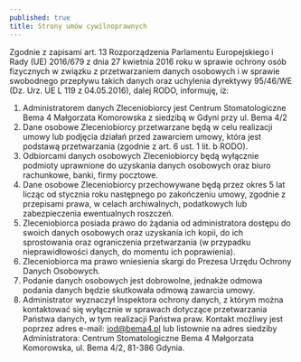 ```yaml
---
published: true
title: Strony umów cywilnoprawnych
---
```


Zgodnie z zapisami art. 13 Rozporządzenia Parlamentu Europejskiego i Rady (UE)  2016/679  z dnia  27  kwietnia  2016  roku  w sprawie ochrony osób fizycznych w związku z przetwarzaniem danych osobowych i w sprawie swobodnego przepływu  takich danych oraz uchylenia dyrektywy 95/46/WE (Dz. Urz. UE L 119 z 04.05.2016), dalej RODO, informuję, iż:
1) Administratorem danych Zleceniobiorcy jest Centrum Stomatologiczne Bema 4 Małgorzata Komorowska z siedzibą w Gdyni przy ul. Bema 4/2
2) Dane osobowe Zleceniobiorcy przetwarzane będą w celu realizacji umowy lub podjęcia działań przed zawarciem umowy, która jest podstawą przetwarzania (zgodnie z art. 6 ust. 1 lit. b RODO).
3) Odbiorcami danych osobowych Zleceniobiorcy będą wyłącznie podmioty uprawnione do uzyskania danych osobowych oraz biuro rachunkowe, banki, firmy pocztowe.
4) Dane osobowe Zleceniobiorcy przechowywane będą przez okres 5 lat licząc od stycznia roku następnego po zakończeniu umowy, zgodnie z przepisami prawa, w celach archiwalnych, podatkowych lub zabezpieczenia ewentualnych roszczeń.
5) Zleceniobiorca posiada prawo do żądania od administratora dostępu do swoich danych osobowych oraz uzyskania ich kopii, do ich sprostowania oraz ograniczenia przetwarzania (w przypadku nieprawidłowości danych, do momentu ich poprawienia).
6) Zleceniobiorca ma prawo wniesienia skargi do Prezesa Urzędu Ochrony Danych Osobowych.
7) Podanie danych osobowych jest dobrowolne, jednakże odmowa podania danych będzie skutkowała odmową zawarcia umowy.
8) Administrator wyznaczył Inspektora ochrony danych, z którym można kontaktować się wyłącznie w sprawach dotyczące przetwarzania Państwa danych, w tym realizacji Państwa praw. Kontakt możliwy jest poprzez adres e-mail: iod@bema4.pl lub listownie na adres siedziby Administratora: Centrum Stomatologiczne Bema 4 Małgorzata Komorowska, ul. Bema 4/2, 81-386 Gdynia.
